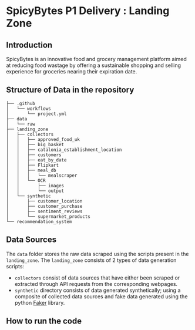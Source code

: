 # SpicyBytes P1 Delivery : Landing Zone

## Introduction
SpicyBytes is an innovative food and grocery management platform aimed at reducing food wastage by offering a sustainable shopping and selling experience for groceries nearing their expiration date. 

## Structure of Data in the repository

```plaintext
├── .github
│   └── workflows
│       └── project.yml
├── data
│   └── raw
├── landing_zone
│   ├── collectors
│   │   ├── approved_food_uk
│   │   ├── big_basket
│   │   ├── catalonia_establishment_location
│   │   ├── customers
│   │   ├── eat_by_date
│   │   ├── Flipkart
│   │   ├── meal_db
│   │   │   └── mealscraper
│   │   └── OCR
│   │       ├── images
│   │       └── output
│   └── synthetic
│       ├── customer_location
│       ├── customer_purchase
│       ├── sentiment_reviews
│       └── supermarket_products
└── recommendation_system

```

## Data Sources

The `data` folder stores the raw data scraped using the scripts present in the `landing_zone`. The `landing_zone` consists of 2 types of data generation scripts:
- `collectors` consist of data sources that have either been scraped or extracted through API requests from the corresponding webpages.
- `synthetic` directory consists of data generated synthetically; using a composite of collected data sources and fake data generated using the python [Faker](https://pypi.org/project/Faker/0.7.4/) library.


## How to run the code
